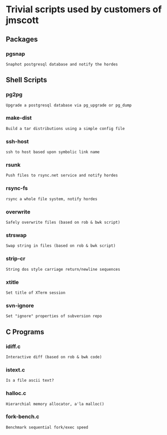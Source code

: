 #  Trivial scripts used by customers of jmscott

##  Packages

###  pgsnap
	Snaphot postgresql database and notify the hordes

## Shell Scripts

###  pg2pg
	Upgrade a postgresql database via pg_upgrade or pg_dump

###  make-dist
	Build a tar distributions using a simple config file

###  ssh-host
	ssh to host based upon symbolic link name

###  rsunk
	Push files to rsync.net service and notify hordes

###  rsync-fs
	rsync a whole file system, notify hordes

###  overwrite
	Safely overwrite files (based on rob & bwk script)

###  strswap
	Swap string in files (based on rob & bwk script)

###  strip-cr
	String dos style carriage return/newline sequences

###  xtitle
	Set title of XTerm session

###  svn-ignore
	Set "ignore" properties of subversion repo

##  C Programs

###  idiff.c
	Interactive diff (based on rob & bwk code)

###  istext.c
	Is a file ascii text?

###  halloc.c
	Hierarchial memory allocator, a'la malloc()

###  fork-bench.c
	Benchmark sequential fork/exec speed
